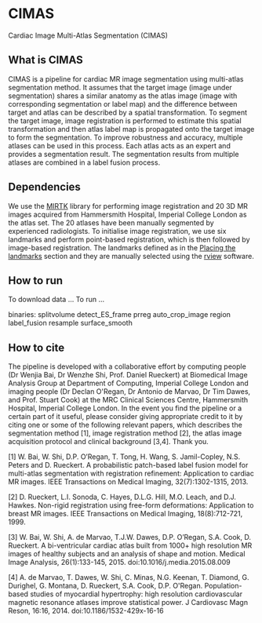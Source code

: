 # CIMAS
Cardiac Image Multi-Atlas Segmentation (CIMAS)

## What is CIMAS
CIMAS is a pipeline for cardiac MR image segmentation using multi-atlas segmentation method. It assumes that the target image (image under segmentation) shares a similar anatomy as the atlas image (image with corresponding segmentation or label map) and the difference between target and atlas can be described by a spatial transformation. To segment the target image, image registration is performed to estimate this spatial transformation and then atlas label map is propagated onto the target image to form the segmentation. To improve robustness and accuracy, multiple atlases can be used in this process. Each atlas acts as an expert and provides a segmentation result. The segmentation results from multiple atlases are combined in a label fusion process.

## Dependencies
We use the [MIRTK](https://github.com/BioMedIA/MIRTK) library for performing image registration and 20 3D MR images acquired from Hammersmith Hospital, Imperial College London as the atlas set. The 20 atlases have been manually segmented by experienced radiologists. To initialise image registration, we use six landmarks and perform point-based registration, which is then followed by image-based registration. The landmarks defined as in the [Placing the landmarks](http://wp.doc.ic.ac.uk/wbai/data) section and they are manually selected using the [rview](https://www.doc.ic.ac.uk/~dr/software/download.html) software.
 
## How to run
To download data ...
To run ...

binaries:
splitvolume
detect_ES_frame
prreg
auto_crop_image
region
label_fusion
resample
surface_smooth


## How to cite
The pipeline is developed with a collaborative effort by computing people (Dr Wenjia Bai, Dr Wenzhe Shi, Prof. Daniel Rueckert) at Biomedical Image Analysis Group at Department of Computing, Imperial College London and imaging people (Dr Declan O'Regan, Dr Antonio de Marvao, Dr Tim Dawes, and Prof. Stuart Cook) at the MRC Clinical Sciences Centre, Hammersmith Hospital, Imperial College London. In the event you find the pipeline or a certain part of it useful, please consider giving appropriate credit to it by citing one or some of the following relevant papers, which describes the segmentation method [1], image registration method [2], the atlas image acquisition protocol and clinical background [3,4]. Thank you.

[1] W. Bai, W. Shi, D.P. O’Regan, T. Tong, H. Wang, S. Jamil-Copley, N.S. Peters and D. Rueckert. A probabilistic patch-based label fusion model for multi-atlas segmentation with registration refinement: Application to cardiac MR images. IEEE Transactions on Medical Imaging, 32(7):1302-1315, 2013.

[2] D. Rueckert, L.I. Sonoda, C. Hayes, D.L.G. Hill, M.O. Leach, and D.J. Hawkes. Non-rigid registration using free-form deformations: Application to breast MR images. IEEE Transactions on Medical Imaging, 18(8):712-721, 1999.

[3] W. Bai, W. Shi, A. de Marvao, T.J.W. Dawes, D.P. O’Regan, S.A. Cook, D. Rueckert. A bi-ventricular cardiac atlas built from 1000+ high resolution MR images of healthy subjects and an analysis of shape and motion. Medical Image Analysis, 26(1):133-145, 2015. doi:10.1016/j.media.2015.08.009

[4] A. de Marvao, T. Dawes, W. Shi, C. Minas, N.G. Keenan, T. Diamond, G. Durighel, G. Montana, D. Rueckert, S.A. Cook, D.P. O'Regan. Population-based studies of myocardial hypertrophy: high resolution cardiovascular magnetic resonance atlases improve statistical power. J Cardiovasc Magn Reson, 16:16, 2014. doi:10.1186/1532-429x-16-16